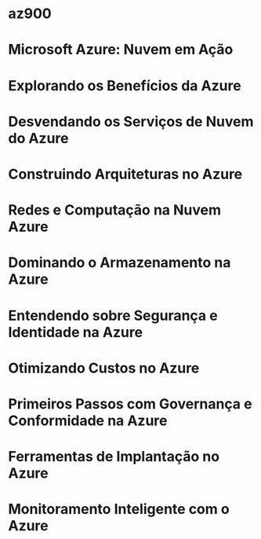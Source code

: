 # az900
# Microsoft Azure: Nuvem em Ação
# Explorando os Benefícios da Azure
# Desvendando os Serviços de Nuvem do Azure
# Construindo Arquiteturas no Azure
# Redes e Computação na Nuvem Azure
# Dominando o Armazenamento na Azure
# Entendendo sobre Segurança e Identidade na Azure

# Otimizando Custos no Azure
# Primeiros Passos com Governança e Conformidade na Azure
# Ferramentas de Implantação no Azure
# Monitoramento Inteligente com o Azure


